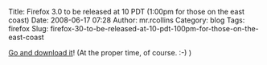 Title: Firefox 3.0 to be released at 10 PDT (1:00pm for those on the east coast)
Date: 2008-06-17 07:28
Author: mr.rcollins
Category: blog
Tags: firefox
Slug: firefox-30-to-be-released-at-10-pdt-100pm-for-those-on-the-east-coast

[Go and download it][]! (At the proper time, of course. :-) )

  [Go and download it]: http://getfirefox.com/

